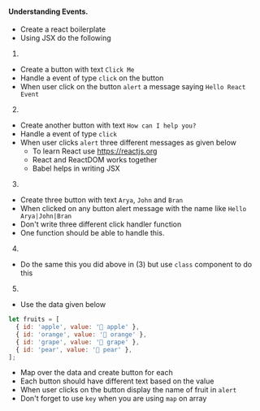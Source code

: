 #### Understanding Events.

- Create a react boilerplate
- Using JSX do the following

1.

- Create a button with text `Click Me`
- Handle a event of type `click` on the button
- When user click on the button `alert` a message saying `Hello React Event`

2.

- Create another button with text `How can I help you?`
- Handle a event of type `click`
- When user clicks `alert` three different messages as given below
  - To learn React use https://reactjs.org
  - React and ReactDOM works together
  - Babel helps in writing JSX

3.

- Create three button with text `Arya`, `John` and `Bran`
- When clicked on any button alert message with the name like `Hello Arya|John|Bran`
- Don't write three different click handler function
- One function should be able to handle this.

4.

- Do the same this you did above in (3) but use `class` component to do this

5.

- Use the data given below

```js
let fruits = [
  { id: 'apple', value: '🍎 apple' },
  { id: 'orange', value: '🍊 orange' },
  { id: 'grape', value: '🍇 grape' },
  { id: 'pear', value: '🍐 pear' },
];
```

- Map over the data and create button for each
- Each button should have different text based on the value
- When user clicks on the button display the name of fruit in `alert`
- Don't forget to use `key` when you are using `map` on array
